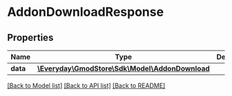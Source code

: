 # AddonDownloadResponse

## Properties
Name | Type | Description | Notes
------------ | ------------- | ------------- | -------------
**data** | [**\Everyday\GmodStore\Sdk\Model\AddonDownload**](AddonDownload.md) |  | [optional] 

[[Back to Model list]](../../README.md#documentation-for-models) [[Back to API list]](../../README.md#documentation-for-api-endpoints) [[Back to README]](../../README.md)

